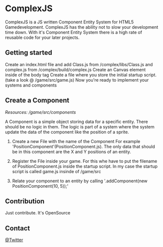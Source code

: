 <h1>ComplexJS</h1>
ComplexJS is a JS written Component Entity System for HTML5 Gamedevelopment.
ComplexJS has the ability not to slow your development time down.
With it's Component Entity System there is a high rate of reusable code for your later projects.



<h2>Getting started</h2>
Create an index.html file and add Class.js from /complex/libs/Class.js and complex.js from /complex/build/complex.js
Create an Canvas element inside of the body tag
Create a file where you store the initial startup script. (take a look @ /game/src/game.js)
Now you're ready to implement your systems and components


<h2>Create a Component</h2>
<i>Resources: /game/src/components</i>

A Component is a simple object storing data for a specific entity. There should be no logic in them. The logic is part of a system where the system update the data
of the component like the position of a sprite.

1. Create a new File with the name of the Component For example 'PositionComponent'(PositionComponent.js). The only data that should be in this component are the X and Y positions of an entity.

2. Register the File inside your game. For this whe have to put the filename of PositionComponent.js inside the startup script.
    In my case the startup script is called game.js insinde of /game/src

3. Relate your component to an entity by calling '.addComponent(new PositionComponent(10, 5));'

<h2>Contribution</h2>
Just contribute. It's OpenSource

<h2>Contact</h2>
<a href="https://twitter.com/faebeee">@Twitter</a><br>
<a href="https://plus.google.com/u/0/113673733496424994581/posts>+Google</a>